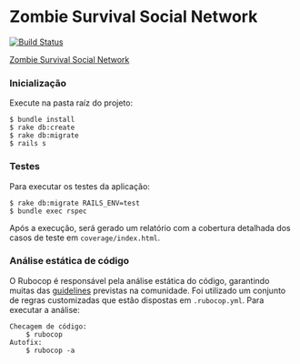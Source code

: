 # Zombie Survival Social Network

[![Build Status](https://travis-ci.com/grascovit/zombie-survival-social-network.svg?token=eayXJNrAe9LbNAcpFGsz&branch=master)](https://travis-ci.com/grascovit/zombie-survival-social-network)

[Zombie Survival Social Network](https://gist.github.com/mauricioklein/1b1f279ad2d9cb42bcf0018e1cf05cfb)

### Inicialização
Execute na pasta raíz do projeto:
```
$ bundle install
$ rake db:create
$ rake db:migrate
$ rails s
```

### Testes
Para executar os testes da aplicação:
```
$ rake db:migrate RAILS_ENV=test
$ bundle exec rspec
```
Após a execução, será gerado um relatório com a cobertura detalhada dos casos de teste em `coverage/index.html`.

### Análise estática de código
O Rubocop é responsável pela análise estática do código, garantindo muitas das [guidelines](https://github.com/bbatsov/ruby-style-guide) previstas na comunidade.
Foi utilizado um conjunto de regras customizadas que estão dispostas em `.rubocop.yml`.
Para executar a análise:
```
Checagem de código:
    $ rubocop
Autofix:
    $ rubocop -a
```